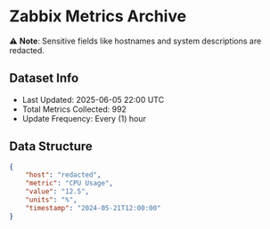 # Zabbix Metrics Archive

⚠️ **Note**: Sensitive fields like hostnames and system descriptions are redacted.

## Dataset Info
- Last Updated: 2025-06-05 22:00 UTC
- Total Metrics Collected: 992
- Update Frequency: Every (1) hour

## Data Structure
```json
{
    "host": "redacted",
    "metric": "CPU Usage",
    "value": "12.5",
    "units": "%",
    "timestamp": "2024-05-21T12:00:00"
}
```
